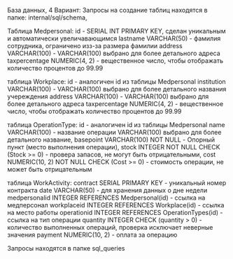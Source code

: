 База данных, 4 Вариант:
Запросы на создание таблиц находятся в папке: internal/sql/schema, 

Таблица Medpersonal: 
id - SERIAL INT PRIMARY KEY, сделан уникальным и автоматически увеличавающимся
lastname VARCHAR(50) - фамилия сотрудника, ограничено изз-за размера фамилии
address VARCHAR(100) - VARCHAR(100) выбрано для более детального адреса
taxpercentage NUMERIC(4, 2) - вещественное число, чтобы отображать количество процентов до 99.99

таблица Workplace:
id - аналогичен id из таблицы Medpersonal
institution VARCHAR(100) - VARCHAR(100) выбрано для более детального названия учереждения
address VARCHAR(100) - VARCHAR(100) выбрано для более детального адреса
taxpercentage NUMERIC(4, 2) - вещественное число, чтобы отображать количество процентов до 99.99

таблица OperationType:
id - аналогичен id из таблицы Medpersonal
name VARCHAR(100) - название операции VARCHAR(100) выбрано для более детального название,
basepoint VARCHAR(100) NOT NULL - Опорный пункт (место выполнения операции),
stock INTEGER NOT NULL CHECK (Stock >= 0) - провера запасов, не могут быть отрицательными,
сost NUMERIC(10, 2) NOT NULL CHECK (Cost >= 0) - стоимость операции, не может быть отрицательным

таблица WorkActivity:
contract SERIAL PRIMARY KEY - уникальный номер контракта
date VARCHAR(50) - для хранения данных о дне недели
medpersonalid INTEGER REFERENCES Medpersonal(id) - cсылка на медперсонал
workplaceid INTEGER REFERENCES Workplace(id) - cсылка на место работы
operationid INTEGER REFERENCES OperationTypes(id) - cсылка на тип операции
quantity INTEGER CHECK (quantity > 0) - количество выполненных операций, проверка исключает неверные значения
payment NUMERIC(10, 2) - оплата за операцию

Запросы находятся в папке sql_queries

